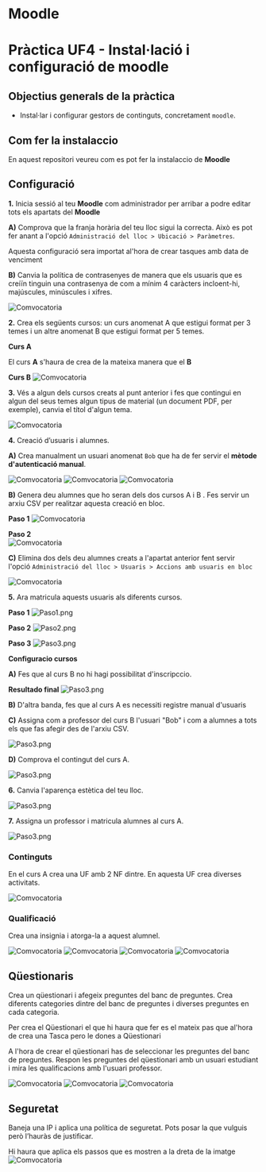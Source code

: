 # Moodle

# Pràctica UF4 - Instal·lació i configuració de moodle
## Objectius generals de la pràctica
* Instal·lar i configurar gestors de continguts, concretament `moodle`.

## Com fer la instalaccio

En aquest repositori veureu com es pot fer la instalaccio de **Moodle**

## Configuració

**1.** Inicia sessió al teu **Moodle** com administrador per arribar a podre editar tots els apartats del **Moodle**
  
   **A)** Comprova que la franja horària del teu lloc sigui la correcta. Això es pot fer anant a l'opció `Administració del lloc > Ubicació > Paràmetres`.
   
  Aquesta configuració sera importat al'hora de crear tasques amb data de venciment
   
   **B)** Canvia la política de contrasenyes de manera que els usuaris que es creiïn tinguin una contrasenya de com a mínim 4 caràcters incloent-hi, majúscules, minúscules i xifres. 

<img src="Contraseña.png" alt="Comvocatoria">

**2.** Crea els següents cursos: un curs anomenat A que estigui format per 3 temes i un altre anomenat B que estigui format per 5 temes.

  **Curs A** 

El curs **A** s'haura de crea de la mateixa manera que el **B**

  **Curs B**
 <img src="CB.png" alt="Comvocatoria">

**3.** Vés a algun dels cursos creats al punt anterior i fes que contingui en algun del seus temes algun tipus de material (un document PDF, per exemple), canvia el títol d'algun tema.

 <img src="PDF.png" alt="Comvocatoria">

**4.** Creació d’usuaris i alumnes. 
   
   **A)** Crea manualment un usuari anomenat `Bob` que ha de fer servir el **mètode d'autenticació manual**. 

 <img src="Bob1.png" alt="Comvocatoria">

 <img src="Bob2.png" alt="Comvocatoria">

 <img src="Bob3.png" alt="Comvocatoria">
 
   **B)** Genera deu alumnes que ho seran dels dos cursos A i B . Fes servir un arxiu CSV per realitzar aquesta creació en bloc.

**Paso 1**
 <img src="SPaso1.png" alt="Comvocatoria">

**Paso 2**   
 <img src="SPaso2.png" alt="Comvocatoria">

   **C)** Elimina dos dels deu alumnes creats a l'apartat anterior fent servir l'opció `Administració del lloc > Usuaris > Accions amb usuaris en bloc`
 
 <img src="B1.png" alt="Comvocatoria">

**5.** Ara matricula aquests usuaris als diferents cursos.

**Paso 1**
<img src="Paso1.png" alt="Paso1.png">

**Paso 2**
<img src="Paso2.png" alt="Paso2.png">

**Paso 3**
<img src="Paso3.png" alt="Paso3.png">
 
**Configuracio cursos**
  
   **A)** Fes que al curs B no hi hagi possibilitat d'inscripccio. 
  
  **Resultado final**
    <img src="CPaso2.png" alt="Paso3.png">
   
   **B)** D'altra banda, fes que al curs A es necessiti registre manual d'usuaris 

   **C)** Assigna com a professor del curs B l'usuari "Bob" i com a alumnes a tots els que fas afegir des de l'arxiu CSV.

   <img src="PPaso1.png" alt="Paso3.png">

   **D)** Comprova el contingut del curs A.

   <img src="CAPaso1.png" alt="Paso3.png">

**6.** Canvia l'aparença estètica del teu lloc.

<img src="APPaso1.png" alt="Paso3.png">

**7.** Assigna un professor i matricula alumnes al curs A.

<img src="PRPaso1.png" alt="Paso3.png">

### Continguts

En el curs A crea una UF amb 2 NF dintre. En aquesta UF crea diverses activitats.

 <img src="NF.png" alt="Comvocatoria">

### Qualificació
Crea una insignia i atorga-la a aquest alumnel.

 <img src="Insignia1.png" alt="Comvocatoria">

 <img src="Insignia2.png" alt="Comvocatoria">

 <img src="Insignia3.png" alt="Comvocatoria">

 <img src="Insignia4.png" alt="Comvocatoria">

  
## Qüestionaris
Crea un qüestionari i afegeix preguntes del banc de preguntes. Crea diferents categories dintre del banc de preguntes i diverses preguntes en cada categoria. 

Per crea el Qüestionari el que hi haura que fer es el mateix pas que al'hora de crea una Tasca pero le dones a Qüestionari

A l'hora de crear el qüestionari has de seleccionar les preguntes del banc de preguntes. Respon les preguntes del qüestionari amb un usuari estudiant i mira les qualificacions amb l'usuari professor.

<img src="BPregutas1.png" alt="Comvocatoria">

<img src="BPregutas2.png" alt="Comvocatoria">

<img src="BPregutas3.png" alt="Comvocatoria">


## Seguretat
Baneja una IP i aplica una política de seguretat. Pots posar la que vulguis però l’hauràs de justificar.

Hi haura que aplica els passos que es mostren a la dreta de la imatge
 <img src="IP.png" alt="Comvocatoria">

